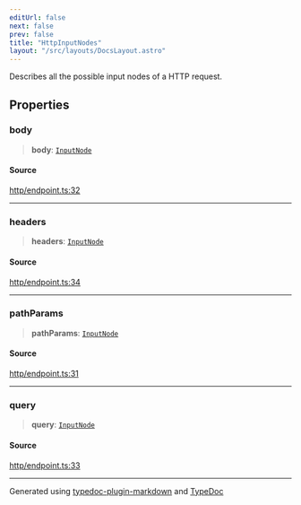 ```yaml
---
editUrl: false
next: false
prev: false
title: "HttpInputNodes"
layout: "/src/layouts/DocsLayout.astro"
---
```


Describes all the possible input nodes of a HTTP request.

## Properties

### body

> **body**: [`InputNode`](/api/classes/inputnode/)

#### Source

[http/endpoint.ts:32](https://github.com/edwinlzs/chainflow/blob/022a530/src/http/endpoint.ts#L32)

***

### headers

> **headers**: [`InputNode`](/api/classes/inputnode/)

#### Source

[http/endpoint.ts:34](https://github.com/edwinlzs/chainflow/blob/022a530/src/http/endpoint.ts#L34)

***

### pathParams

> **pathParams**: [`InputNode`](/api/classes/inputnode/)

#### Source

[http/endpoint.ts:31](https://github.com/edwinlzs/chainflow/blob/022a530/src/http/endpoint.ts#L31)

***

### query

> **query**: [`InputNode`](/api/classes/inputnode/)

#### Source

[http/endpoint.ts:33](https://github.com/edwinlzs/chainflow/blob/022a530/src/http/endpoint.ts#L33)

***

Generated using [typedoc-plugin-markdown](https://www.npmjs.com/package/typedoc-plugin-markdown) and [TypeDoc](https://typedoc.org/)
